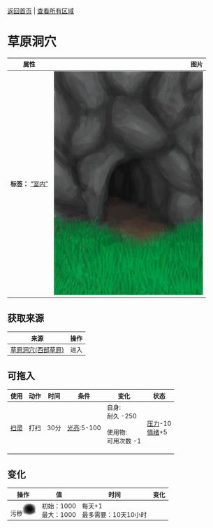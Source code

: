 [返回首页](index.md)   |  [查看所有区域](area.md)
# 草原洞穴  
>   
  
  属性  |   图片   
 ----  |  ----:   
 **标签：**	[“室内”](tag_EnvIndoors.md)  |  ![](Sprite/GrasslandsCaveEntrance.png)   
  
## 获取来源  
来源  |  操作  
----  |  ----  
[草原洞穴(西部草原)](CaveGrasslandsEntrance.md)  |  进入  
## 可拖入  
使用  |  动作  |  时间  |  条件  |  变化  |  状态  
----  |  ----  |  ----  |  ----  |  ----  |  ----  
[扫帚](Broom.md)  |  打扫  |  30分  |  [光亮](Light.md):5-100  |  自身:<br>耐久  -250<br><br>使用物:<br>可用次数  -1<br><br>  |  [压力](Stress.md)-10<br>[情绪](Morale.md)+5  
## 变化  
操作  |  值  |  时间  |  变化  
----  |  ----  |  ----  |  ----  
污秽<img decoding="async" src="Sprite/Dirt4.png" style="height:30px;">  |  初始：1000<br>最大：1000  |  每天+1<br>最多需要：10天10小时  |    
